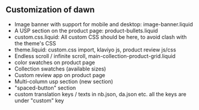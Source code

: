 ## Customization of dawn

* Image banner with support for mobile and desktop: image-banner.liquid
* A USP section on the product page: product-bullets.liquid
* custom.css.liquid: All custom CSS should be here, to avoid clash with the theme's CSS
* theme.liquid: custom.css import, klaviyo js, product review js/css
* Endless scroll / infinite scroll, main-collection-product-grid.liquid
* color swatches on product page
* Collection swatches (available sizes)
* Custom review app on product page
* Multi-column usp section (new section)
* "spaced-button" section
* custom translation keys / texts in nb.json, da.json etc. all the keys are under "custom" key